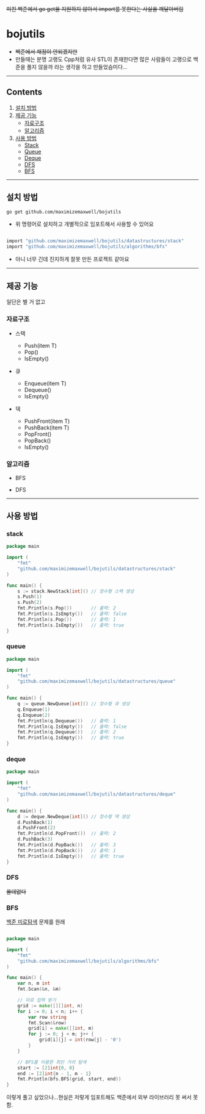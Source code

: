 ~~미친 백준에서 go get을 지원하지 않아서 import를 못한다는 사실을 깨달아버림~~

# bojutils

- ~~백준에서 채점이 안되겠지만~~
- 만들때는 분명 고랭도 Cpp처럼 유사 STL이 존재한다면 많은 사람들이 고랭으로 백준을 풀지 않을까 라는 생각을 하고 만들었슴미다...

---

## Contents

1. [설치 방법](#설치-방법)
2. [제공 기능](#제공-기능)
   - [자료구조](#자료구조)
   - [알고리즘](#알고리즘)
3. [사용 방법](#사용-방법)
   - [Stack](#stack)
   - [Queue](#queue)
   - [Deque](#deque)
   - [DFS](#dfs)
   - [BFS](#bfs)

---

## **설치 방법**

```bash
go get github.com/maximizemaxwell/bojutils
```

- 위 명령어로 설치하고 개별적으로 임포트해서 사용할 수 있어요

```bash

import "github.com/maximizemaxwell/bojutils/datastructures/stack"
import "github.com/maximizemaxwell/bojutils/algorithms/bfs"
```

- 아니 너무 긴데 진지하게 잘못 만든 프로젝트 같아요

---

## 제공 기능

일단은 별 거 없고

### 자료구조

- 스택
    - Push(item T)
    - Pop() 
    - IsEmpty()

- 큐
    - Enqueue(item T)
    - Dequeue()
    - IsEmpty()

- 덱
    - PushFront(item T)
    - PushBack(item T)
    - PopFront()
    - PopBack()
    - IsEmpty()


### 알고리즘

- BFS

- DFS

---

## 사용 방법

### stack

```go
package main

import (
	"fmt"
	"github.com/maximizemaxwell/bojutils/datastructures/stack"
)

func main() {
	s := stack.NewStack[int]() // 정수형 스택 생성
	s.Push(1)
	s.Push(2)
	fmt.Println(s.Pop())       // 출력: 2
	fmt.Println(s.IsEmpty())   // 출력: false
	fmt.Println(s.Pop())       // 출력: 1
	fmt.Println(s.IsEmpty())   // 출력: true
}
```

### queue

```go
package main

import (
	"fmt"
	"github.com/maximizemaxwell/bojutils/datastructures/queue"
)

func main() {
	q := queue.NewQueue[int]() // 정수형 큐 생성
	q.Enqueue(1)
	q.Enqueue(2)
	fmt.Println(q.Dequeue())   // 출력: 1
	fmt.Println(q.IsEmpty())   // 출력: false
	fmt.Println(q.Dequeue())   // 출력: 2
	fmt.Println(q.IsEmpty())   // 출력: true
}
```

### deque

```go
package main

import (
	"fmt"
	"github.com/maximizemaxwell/bojutils/datastructures/deque"
)

func main() {
	d := deque.NewDeque[int]() // 정수형 덱 생성
	d.PushBack(1)
	d.PushFront(2)
	fmt.Println(d.PopFront())  // 출력: 2
	d.PushBack(3)
	fmt.Println(d.PopBack())   // 출력: 3
	fmt.Println(d.PopBack())   // 출력: 1
	fmt.Println(d.IsEmpty())   // 출력: true
}
```

### DFS
~~쓸데없다~~

### BFS

[백준 미로탐색](https://www.acmicpc.net/problem/2178) 문제를 원래
```go

package main

import (
	"fmt"
	"github.com/maximizemaxwell/bojutils/algorithms/bfs"
)

func main() {
	var n, m int
	fmt.Scan(&n, &m)

	// 미로 입력 받기
	grid := make([][]int, n)
	for i := 0; i < n; i++ {
		var row string
		fmt.Scan(&row)
		grid[i] = make([]int, m)
		for j := 0; j < m; j++ {
			grid[i][j] = int(row[j] - '0')
		}
	}

	// BFS를 이용한 최단 거리 탐색
	start := [2]int{0, 0}
	end := [2]int{n - 1, m - 1}
	fmt.Println(bfs.BFS(grid, start, end))
}
```

이렇게 풀고 싶었으나...현실은 저렇게 임포트해도 백준에서 외부 라이브러리 못 써서 못함.


